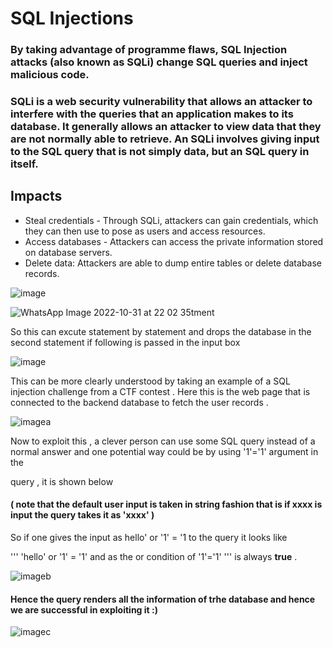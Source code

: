 # SQL Injections

### By taking advantage of programme flaws, SQL Injection attacks (also known as SQLi) change SQL queries and inject malicious code.


### SQLi is a web security vulnerability that allows an attacker to interfere with the queries that an application makes to its database. It generally allows an attacker to view data that they are not normally able to retrieve. An SQLi involves giving input to the SQL query that is not simply data, but an SQL query in itself. 

## Impacts

- Steal credentials - Through SQLi, attackers can gain credentials, which they can then use to pose as users and access resources.
- Access databases - Attackers can access the private information stored on database servers.
- Delete data: Attackers are able to dump entire tables or delete database records.


![image](https://user-images.githubusercontent.com/83408515/199063080-b4d3492b-9a86-489c-9190-8454ffe38684.png)

![WhatsApp Image 2022-10-31 at 22 02 35](https://user-images.githubusercontent.com/83408515/199063152-990d61f0-721a-4988-a79f-c17498518dee.jpeg)tment 

So this can excute statement by statement and drops the database in the second statement if following is passed in the input box

![image](https://user-images.githubusercontent.com/83408515/199066647-bc7cc8d9-b801-41ac-ab99-31698dd9f3d1.png)


This can be more clearly understood by taking an example of a SQL injection challenge from a CTF contest .
Here this is the web page that is connected to the backend database to fetch the user records .

![imagea][def]

Now to exploit this , a clever person can use some SQL query instead of a normal answer and one potential way could be by using '1'='1' argument in the

query , it is shown below 

#### ( note that the default user input is taken in string fashion that is if xxxx is input the query takes it as 'xxxx' )
So if one gives the input as hello' or '1' = '1 to the query it looks like

''' 'hello' or '1' = '1' and as the or condition of '1'='1'  '''  is always **true** .

![imageb][defb]


#### Hence the  query renders all the information of trhe database and hence we are successful in exploiting it :) 

![imagec][defc]




[def]:https://github.com/bhumirao/attack-vectors-suite/blob/main/assets/html-sql-injection.png

[defb]:https://github.com/bhumirao/attack-vectors-suite/blob/main/assets/sql-2.png

[defc]:https://github.com/bhumirao/attack-vectors-suite/blob/main/assets/sql-3.png

